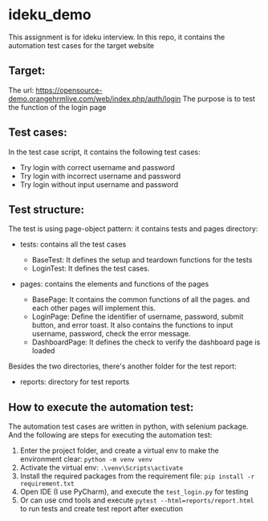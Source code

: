 # ideku_demo
 This assignment is for ideku interview. In this repo, it contains the automation test cases for the target website

 
## Target:  
 The url: https://opensource-demo.orangehrmlive.com/web/index.php/auth/login
 The purpose is to test the function of the login page

 
## Test cases:  
 In the test case script, it contains the following test cases:   
 - Try login with correct username and password  
 - Try login with incorrect username and password
 - Try login without input username and password

 
## Test structure:
 The test is using page-object pattern: it contains tests and pages directory:  
 - tests: contains all the test cases  
    - BaseTest: It defines the setup and teardown functions for the tests  
	- LoginTest: It defines the test cases. 
	
 - pages: contains the elements and functions of the pages  
	- BasePage: It contains the common functions of all the pages. and each other pages will implement this.  
	- LoginPage: Define the identifier of username, password, submit button, and error toast. It also contains the functions to input username, password, check the error message.  
	- DashboardPage: It defines the check to verify the dashboard page is loaded  

 Besides the two directories, there's another folder for the test report: 
 - reports: directory for test reports


## How to execute the automation test:  
 The automation test cases are written in python, with selenium package. And the following are steps for executing the automation test:  
 1. Enter the project folder, and create a virtual env to make the environment clear: `python -m venv venv`  
 2. Activate the virtual env: `.\venv\Scripts\activate`   
 3. Install the required packages from the requirement file: `pip install -r requirement.txt`  
 4. Open IDE (I use PyCharm), and execute the `test_login.py` for testing  
 5. Or can use cmd tools and execute `pytest --html=reports/report.html` to run tests and create test report after execution  
